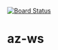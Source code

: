 [![Board Status](https://dev.azure.com/github-integration-santaji/5191b74c-9f4c-467c-a1cb-ef165ebfbeac/c986efca-6538-49e7-9b21-9da2b3a54b4f/_apis/work/boardbadge/b84d2ef6-cc04-4490-92ac-b7991cbcb5aa)](https://dev.azure.com/github-integration-santaji/5191b74c-9f4c-467c-a1cb-ef165ebfbeac/_boards/board/t/c986efca-6538-49e7-9b21-9da2b3a54b4f/Microsoft.RequirementCategory)
# az-ws